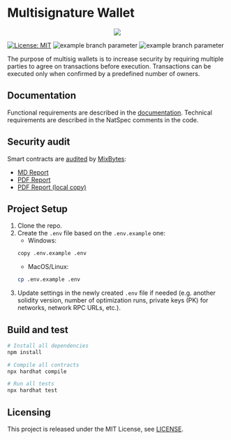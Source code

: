 # Multisignature Wallet

<p align="center">
  <img src="./docs/media/brlc-cover.png">
</p>

[![License: MIT](https://img.shields.io/badge/License-MIT-yellow.svg)](https://opensource.org/licenses/MIT)
![example branch parameter](https://github.com/cloudwalk/brlc-multisig/actions/workflows/build.yml/badge.svg?branch=main)
![example branch parameter](https://github.com/cloudwalk/brlc-multisig/actions/workflows/test.yml/badge.svg?branch=main)

The purpose of multisig wallets is to increase security by requiring multiple parties to agree on transactions before execution. Transactions can be executed only when confirmed by a predefined number of owners.

## Documentation

Functional requirements are described in the [documentation](docs/documentation.md).
Technical requirements are described in the NatSpec comments in the code.

## Security audit

Smart contracts are [audited](https://github.com/mixbytes/audits_public) by [MixBytes](https://mixbytes.io):

- [MD Report](https://github.com/mixbytes/audits_public/blob/master/CloudWalk/README.md)
- [PDF Report](https://github.com/mixbytes/audits_public/blob/master/CloudWalk/CloudWalk%20Multisig%20Wallet%20Audit%20Report.pdf)
- [PDF Report (local copy)](CloudWalk%20Multisig%20Wallet%20Audit%20Report.pdf)

## Project Setup
1. Clone the repo.
2. Create the `.env` file based on the `.env.example` one:
    * Windows:
    ```sh
    copy .env.example .env
    ```
    * MacOS/Linux:
    ```sh
    cp .env.example .env
    ```
3. Update settings in the newly created `.env` file if needed (e.g. another solidity version, number of optimization runs, private keys (PK) for networks, network RPC URLs, etc.).

## Build and test

```sh
# Install all dependencies
npm install

# Compile all contracts
npx hardhat compile

# Run all tests
npx hardhat test
```

## Licensing

This project is released under the MIT License, see [LICENSE](./LICENSE).